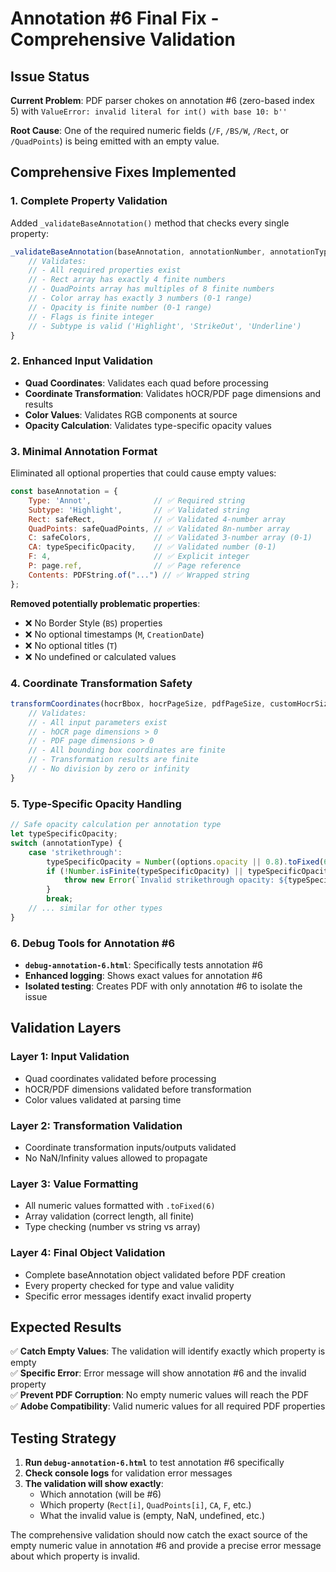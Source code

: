 # Annotation #6 Final Fix - Comprehensive Validation

## Issue Status
**Current Problem**: PDF parser chokes on annotation #6 (zero-based index 5) with `ValueError: invalid literal for int() with base 10: b''`

**Root Cause**: One of the required numeric fields (`/F`, `/BS/W`, `/Rect`, or `/QuadPoints`) is being emitted with an empty value.

## Comprehensive Fixes Implemented

### 1. Complete Property Validation
Added `_validateBaseAnnotation()` method that checks every single property:

```javascript
_validateBaseAnnotation(baseAnnotation, annotationNumber, annotationType) {
    // Validates:
    // - All required properties exist
    // - Rect array has exactly 4 finite numbers  
    // - QuadPoints array has multiples of 8 finite numbers
    // - Color array has exactly 3 numbers (0-1 range)
    // - Opacity is finite number (0-1 range)
    // - Flags is finite integer
    // - Subtype is valid ('Highlight', 'StrikeOut', 'Underline')
}
```

### 2. Enhanced Input Validation
- **Quad Coordinates**: Validates each quad before processing
- **Coordinate Transformation**: Validates hOCR/PDF page dimensions and results
- **Color Values**: Validates RGB components at source
- **Opacity Calculation**: Validates type-specific opacity values

### 3. Minimal Annotation Format
Eliminated all optional properties that could cause empty values:

```javascript
const baseAnnotation = {
    Type: 'Annot',              // ✅ Required string
    Subtype: 'Highlight',       // ✅ Validated string  
    Rect: safeRect,             // ✅ Validated 4-number array
    QuadPoints: safeQuadPoints, // ✅ Validated 8n-number array
    C: safeColors,              // ✅ Validated 3-number array (0-1)
    CA: typeSpecificOpacity,    // ✅ Validated number (0-1)
    F: 4,                       // ✅ Explicit integer
    P: page.ref,                // ✅ Page reference
    Contents: PDFString.of("...") // ✅ Wrapped string
};
```

**Removed potentially problematic properties**:
- ❌ No Border Style (`BS`) properties
- ❌ No optional timestamps (`M`, `CreationDate`)  
- ❌ No optional titles (`T`)
- ❌ No undefined or calculated values

### 4. Coordinate Transformation Safety
```javascript
transformCoordinates(hocrBbox, hocrPageSize, pdfPageSize, customHocrSize) {
    // Validates:
    // - All input parameters exist
    // - hOCR page dimensions > 0
    // - PDF page dimensions > 0  
    // - All bounding box coordinates are finite
    // - Transformation results are finite
    // - No division by zero or infinity
}
```

### 5. Type-Specific Opacity Handling
```javascript
// Safe opacity calculation per annotation type
let typeSpecificOpacity;
switch (annotationType) {
    case 'strikethrough':
        typeSpecificOpacity = Number((options.opacity || 0.8).toFixed(6));
        if (!Number.isFinite(typeSpecificOpacity) || typeSpecificOpacity < 0 || typeSpecificOpacity > 1) {
            throw new Error(`Invalid strikethrough opacity: ${typeSpecificOpacity}`);
        }
        break;
    // ... similar for other types
}
```

### 6. Debug Tools for Annotation #6
- **`debug-annotation-6.html`**: Specifically tests annotation #6
- **Enhanced logging**: Shows exact values for annotation #6
- **Isolated testing**: Creates PDF with only annotation #6 to isolate the issue

## Validation Layers

### Layer 1: Input Validation
- Quad coordinates validated before processing
- hOCR/PDF dimensions validated before transformation  
- Color values validated at parsing time

### Layer 2: Transformation Validation  
- Coordinate transformation inputs/outputs validated
- No NaN/Infinity values allowed to propagate

### Layer 3: Value Formatting
- All numeric values formatted with `.toFixed(6)`
- Array validation (correct length, all finite)
- Type checking (number vs string vs array)

### Layer 4: Final Object Validation
- Complete baseAnnotation object validated before PDF creation
- Every property checked for type and value validity
- Specific error messages identify exact invalid property

## Expected Results

✅ **Catch Empty Values**: The validation will identify exactly which property is empty  
✅ **Specific Error**: Error message will show annotation #6 and the invalid property  
✅ **Prevent PDF Corruption**: No empty numeric values will reach the PDF  
✅ **Adobe Compatibility**: Valid numeric values for all required PDF properties

## Testing Strategy

1. **Run `debug-annotation-6.html`** to test annotation #6 specifically
2. **Check console logs** for validation error messages  
3. **The validation will show exactly**:
   - Which annotation (will be #6)
   - Which property (`Rect[i]`, `QuadPoints[i]`, `CA`, `F`, etc.)
   - What the invalid value is (empty, NaN, undefined, etc.)

The comprehensive validation should now catch the exact source of the empty numeric value in annotation #6 and provide a precise error message about which property is invalid.